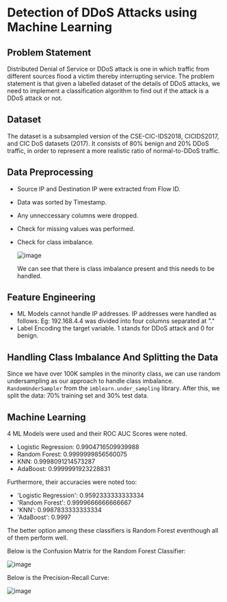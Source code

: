 # Detection of DDoS Attacks using Machine Learning

## Problem Statement

Distributed Denial of Service or DDoS attack is one in which traffic from different sources flood a victim thereby interrupting service. The problem statement is that given a labelled dataset of the details of DDoS attacks, we need to implement a classification algorithm to find out if the attack is a DDoS attack or not.

## Dataset

The dataset is a subsampled version of the CSE-CIC-IDS2018, CICIDS2017, and CIC DoS datasets (2017). It consists of 80% benign and 20% DDoS traffic, in order to represent a more realistic ratio of normal-to-DDoS traffic.

## Data Preprocessing

- Source IP and Destination IP were extracted from Flow ID.
- Data was sorted by Timestamp.
- Any unneccessary columns were dropped.
- Check for missing values was performed.
- Check for class imbalance.

  ![image](https://user-images.githubusercontent.com/41315903/173917041-920d3a10-3043-42cb-9a42-ab0ea91075c1.png)
  
  We can see that there is class imbalance present and this needs to be handled.

## Feature Engineering

- ML Models cannot handle IP addresses. IP addresses were handled as follows:
  Eg: 192.168.4.4 was divided into four columns separated at "."
- Label Encoding the target variable. 1 stands for DDoS attack and 0 for benign.

## Handling Class Imbalance And Splitting the Data

Since we have over 100K samples in the minority class, we can use random undersampling as our approach to handle class imbalance. `RandomUnderSampler` from the `imblearn.under_sampling` library. After this, we split the data: 70% training set and 30% test data.

## Machine Learning

4 ML Models were used and their ROC AUC Scores were noted.
- Logistic Regression: 0.9904716509939988
- Random Forest: 0.9999999856560075
- KNN: 0.9998091214573287
- AdaBoost: 0.9999991923228831

Furthermore, their accuracies were noted too:
- 'Logistic Regression': 0.9592333333333334
- 'Random Forest': 0.9999666666666667
- 'KNN': 0.9987833333333334
- 'AdaBoost': 0.9997

The better option among these classifiers is Random Forest eventhough all of them perform well.

Below is the Confusion Matrix for the Random Forest Classifier:

![image](https://user-images.githubusercontent.com/41315903/173928475-b9c66f36-fdcc-441d-bd26-e70a09e6bb37.png)

Below is the Precision-Recall Curve:
 
![image](https://user-images.githubusercontent.com/41315903/173929356-fad31417-8486-4827-a5dc-7f06f8b5a3b8.png)


